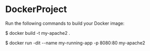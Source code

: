 # DockerProject

Run the following commands to build your Docker image:

$ docker build -t my-apache2 .

$ docker run -dit --name my-running-app -p 8080:80 my-apache2
